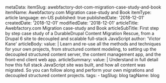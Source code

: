 metaData:
    itemSlug: awebfactory-dot-com-migration-case-study-and-book
    itemName: Awebfactory.com Migration case-study and Book
    itemType: article
    language: en-US
    published: true
    publishedDate: '2018-12-01'
    createdDate: '2018-12-01'
    modifiedDate: '2018-12-01'
articleTitle: Awebfactory.com Migration case-study and Book
articleSubTitle: First step by step case study of a DurableDrupal Content Migration Rescue, from a Drupal 6 site to decoupled and scalable full-stack JavaScript
author: 'Victor Kane'
articleBody:
    value: |
        Learn and re-use all the methods and techniques for your own projects, from structured content modeling, to setting up the decoupled structured content server, the content management app, and the front-end client web app.
articleSummary:
    value: |
        Understand in full detail how this full stack JavaScript site was built, and how all content was migrated. So you can follow along and perform your own migrations and decoupled structured content projects.
tags:
    - tagSlug: blog
      tagName: blog
